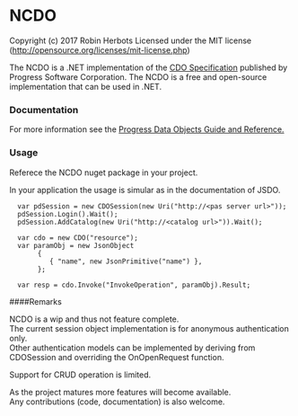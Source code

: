 # NCDO
Copyright (c) 2017 Robin Herbots Licensed under the MIT license (http://opensource.org/licenses/mit-license.php)  
  
The NCDO is a .NET implementation of the <a href="https://github.com/CloudDataObject/CDO">CDO Specification</a> published by Progress Software Corporation. 
The NCDO is a free and open-source implementation that can be used in .NET. 

### Documentation
For more information see the <a href="https://documentation.progress.com/output/pdo">Progress Data Objects Guide and Reference.</a>

### Usage
Referece the NCDO nuget package in your project.

In your application the usage is simular as in the documentation of JSDO.

```
  var pdSession = new CDOSession(new Uri("http://<pas server url>"));
  pdSession.Login().Wait();
  pdSession.AddCatalog(new Uri("http://<catalog url>")).Wait();
            
  var cdo = new CDO("resource");
  var paramObj = new JsonObject
       {
          { "name", new JsonPrimitive("name") },
       };
  
  var resp = cdo.Invoke("InvokeOperation", paramObj).Result;
```


####Remarks

NCDO is a wip and thus not feature complete.  
The current session object implementation is for anonymous authentication only.  
Other authentication models can be implemented by deriving from CDOSession and overriding the OnOpenRequest function.

Support for CRUD operation is limited.

As the project matures more features will become available.  
Any contributions (code, documentation) is also welcome. 